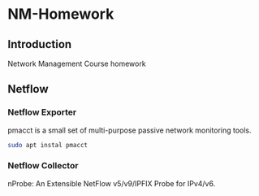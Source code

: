 # NM-Homework

## Introduction
Network Management Course homework

## Netflow
### Netflow Exporter
pmacct is a small set of multi-purpose passive network monitoring tools.

```sh
sudo apt instal pmacct
```

### Netflow Collector
nProbe: An Extensible NetFlow v5/v9/IPFIX Probe for IPv4/v6.
